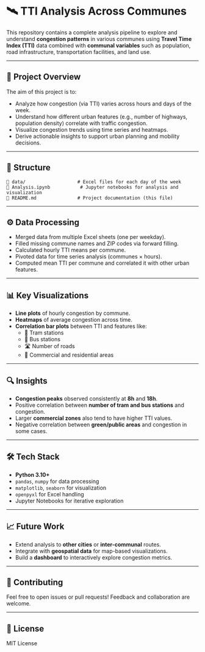 
# 🛰️ TTI Analysis Across Communes

This repository contains a complete analysis pipeline to explore and understand **congestion patterns** in various communes using **Travel Time Index (TTI)** data combined with **communal variables** such as population, road infrastructure, transportation facilities, and land use.

---

## 📌 Project Overview

The aim of this project is to:
- Analyze how congestion (via TTI) varies across hours and days of the week.
- Understand how different urban features (e.g., number of highways, population density) correlate with traffic congestion.
- Visualize congestion trends using time series and heatmaps.
- Derive actionable insights to support urban planning and mobility decisions.

---

## 📂 Structure

```
📁 data/                   # Excel files for each day of the week
📄 Analysis.ipynb           # Jupyter notebooks for analysis and visualization                 
📄 README.md               # Project documentation (this file)
```

---

## ⚙️ Data Processing

- Merged data from multiple Excel sheets (one per weekday).
- Filled missing commune names and ZIP codes via forward filling.
- Calculated hourly TTI means per commune.
- Pivoted data for time series analysis (communes × hours).
- Computed mean TTI per commune and correlated it with other urban features.

---

## 📊 Key Visualizations

- **Line plots** of hourly congestion by commune.
- **Heatmaps** of average congestion across time.
- **Correlation bar plots** between TTI and features like:
  - 🚋 Tram stations
  - 🚌 Bus stations
  - 🛣️ Number of roads
  - 🏢 Commercial and residential areas

---

## 🔍 Insights

- **Congestion peaks** observed consistently at **8h** and **18h**.
- Positive correlation between **number of tram and bus stations** and congestion.
- Larger **commercial zones** also tend to have higher TTI values.
- Negative correlation between **green/public areas** and congestion in some cases.

---

## 🛠️ Tech Stack

- **Python 3.10+**
- `pandas`, `numpy` for data processing  
- `matplotlib`, `seaborn` for visualization  
- `openpyxl` for Excel handling  
- Jupyter Notebooks for iterative exploration

---

## 📈 Future Work

- Extend analysis to **other cities** or **inter-communal** routes.
- Integrate with **geospatial data** for map-based visualizations.
- Build a **dashboard** to interactively explore congestion metrics.

---

## 🤝 Contributing

Feel free to open issues or pull requests! Feedback and collaboration are welcome.

---

## 📄 License

MIT License
